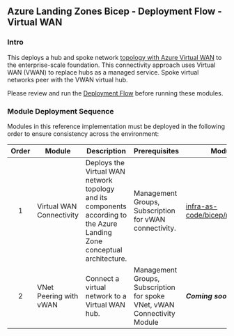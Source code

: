 <!-- markdownlint-disable -->
## Azure Landing Zones Bicep - Deployment Flow - Virtual WAN
<!-- markdownlint-restore -->

### Intro

This deploys a hub and spoke network [topology with Azure Virtual WAN](https://docs.microsoft.com/en-us/azure/architecture/networking/hub-spoke-vwan-architecture) to the enterprise-scale foundation. This connectivity approach uses Virtual WAN (VWAN) to replace hubs as a managed service. Spoke virtual networks peer with the VWAN virtual hub.

Please review and run the [Deployment Flow](https://github.com/Azure/ALZ-Bicep/wiki/DeploymentFlow) before running these modules.

### Module Deployment Sequence

Modules in this reference implementation must be deployed in the following order to ensure consistency across the environment:

| Order | Module                                 | Description                                                                                                                                                                                | Prerequisites                                                          | Module Documentation                                                                                                                                                  |
| :---: | -------------------------------------- | ------------------------------------------------------------------------------------------------------------------------------------------------------------------------------------------ | ---------------------------------------------------------------------- | --------------------------------------------------------------------------------------------------------------------------------------------------------------------- |
|   1   | Virtual WAN Connectivity                      | Deploys the Virtual WAN network topology and its components according to the Azure Landing Zone conceptual architecture.                                                                                          | Management Groups, Subscription for vWAN connectivity.                    | [infra-as-code/bicep/modules/vwanConnectivity](https://github.com/Azure/ALZ-Bicep/tree/main/infra-as-code/bicep/modules/vwanConnectivity)                             |
|   2   | VNet Peering with vWAN                        | Connect a virtual network to a Virtual WAN hub.                                                                                          | Management Groups, Subscription for spoke VNet, vWAN Connectivity Module                    | _**Coming soon**_                            |
